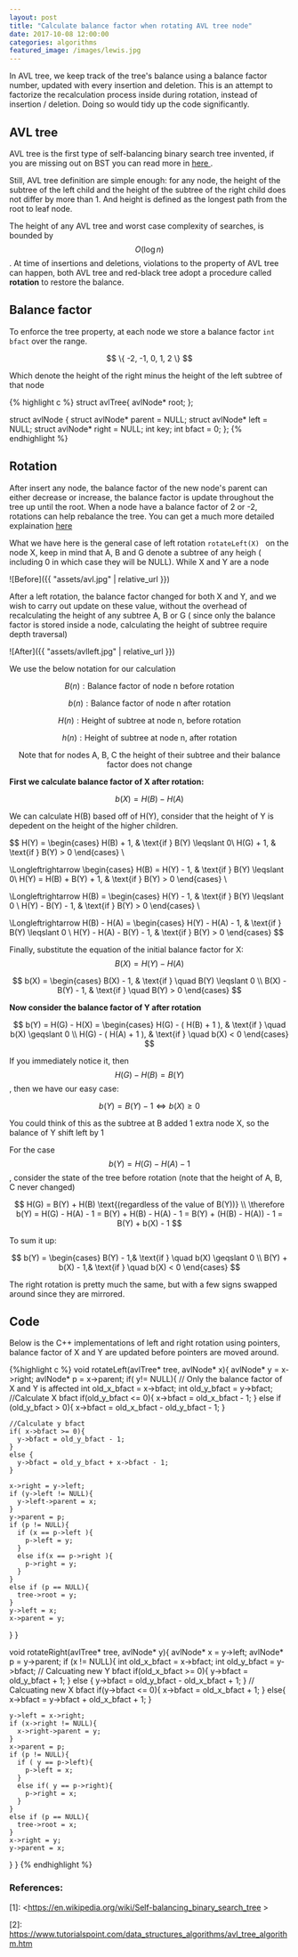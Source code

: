 ```yaml
---
layout: post
title: "Calculate balance factor when rotating AVL tree node"
date: 2017-10-08 12:00:00
categories: algorithms
featured_image: /images/lewis.jpg
---
```


In AVL tree, we keep track of the tree's balance using a balance factor number, updated with every insertion and deletion. This is an attempt to factorize the recalculation process inside during rotation, instead of insertion / deletion. Doing so would tidy up the code significantly.

## AVL tree

AVL tree is the first type of self-balancing binary search tree invented, if you are missing out on BST you can read more in [ here ][1].

Still, AVL tree definition are simple enough: for any node, the height of the subtree of the left child and the height of the subtree of the right child does not differ by more than 1. And height is defined as the longest path from the root to leaf node.

The height of any AVL tree and worst case complexity of searches, is bounded by $$ O(\log n) $$. At time of insertions and deletions, violations to the property of AVL tree can happen, both AVL tree and red-black tree adopt a procedure called **rotation** to restore the balance.

## Balance factor

To enforce the tree property, at each node we store a balance factor ```int bfact``` over the range.
<center> $$ \{ -2, -1, 0, 1, 2 \} $$</center>

Which denote the height of the right minus the height of the left subtree of that node


{% highlight c %}
struct avlTree{
  avlNode* root;
};

struct avlNode {
  struct avlNode* parent = NULL;
  struct avlNode* left = NULL;
  struct avlNode* right = NULL;
  int key;
  int bfact = 0;
};
{% endhighlight %}

## Rotation

After insert any node, the balance factor of the new node's parent can either decrease or increase, the balance factor is update throughout the tree up until the root.
When a node have a balance factor of 2 or -2, rotations can help rebalance the tree. You can get a much more detailed explaination [here][2]

What we have here is the general case of left rotation ```rotateLeft(X) ``` on the node X, keep in mind that A, B and G denote a subtree of any heigh ( including 0 in which case they will be NULL). While X and Y are a node

![Before]({{ "assets/avl.jpg" | relative_url }})

After a left rotation, the balance factor changed for both X and Y, and we wish to carry out update on these value, without the overhead of recalculating the height of any subtree A, B or G ( since only the balance factor is stored inside a node, calculating the height of subtree require depth traversal)

![After]({{ "assets/avlleft.jpg" | relative_url }})

We use the below notation for our calculation

$$ B(n) : \text{Balance factor of node n before rotation} $$

$$ b(n) : \text{Balance factor of node n after rotation} $$

$$ H(n) : \text{Height of subtree at node n, before rotation} $$

$$ h(n) : \text{Height of subtree at node n, after rotation} $$

$$ \text{ Note that for nodes A, B, C the height of their subtree and their balance factor does not change } $$

**First we calculate balance factor of X after rotation:**

$$ b(X) = H(B) - H(A) $$

We can calculate H(B) based off of H(Y), consider that the height of Y is depedent on the height of the higher children.

$$ H(Y) =
\begin{cases}
	H(B) + 1, & \text{if } B(Y) \leqslant 0\\
	H(G) + 1, & \text{if } B(Y) > 0
\end{cases}
\\

\Longleftrightarrow
\begin{cases}
	H(B) = H(Y) - 1, & \text{if } B(Y) \leqslant 0\\
	H(Y) = H(B) + B(Y) + 1, & \text{if } B(Y) > 0
\end{cases}
\\

\Longleftrightarrow H(B) =
\begin{cases}
	H(Y) - 1, & \text{if } B(Y) \leqslant 0 \\
	H(Y) - B(Y) - 1, & \text{if } B(Y) > 0
\end{cases}
\\

\Longleftrightarrow H(B) - H(A) =
\begin{cases}
	H(Y) - H(A) - 1, & \text{if } B(Y) \leqslant 0 \\
	H(Y) - H(A) - B(Y) - 1, & \text{if } B(Y) > 0
\end{cases}
$$

Finally, substitute the equation of the initial balance factor for X: $$ B(X) = H(Y) - H(A) $$

$$
b(X) =
\begin{cases}
	B(X) - 1,				& \text{if } \quad B(Y) \leqslant 0 \\
	B(X) - B(Y) - 1,	& \text{if } \quad B(Y) > 0
\end{cases}
$$

**Now consider the balance factor of Y after rotation**

$$ b(Y) = H(G) - H(X) =
\begin{cases}
 	H(G) - ( H(B) + 1 ), & \text{if } \quad b(X) \geqslant 0 \\
 	H(G) - ( H(A) + 1 ), & \text{if } \quad b(X) < 0
\end{cases}
$$

If you immediately notice it, then $$ H(G) - H(B) = B(Y) $$, then we have our easy case:

$$ b(Y) = B(Y) - 1 \Longleftrightarrow b(X) \geqslant 0 $$

You could think of this as the subtree at B added 1 extra node X, so the balance of Y shift left by 1

For the case $$ b(Y) = H(G) - H(A) - 1 $$, consider the state of the tree before rotation (note that the height of A, B, C never changed)

$$
H(G) = B(Y) + H(B) \text{(regardless of the value of B(Y))} \\
\therefore b(Y) = H(G) - H(A) - 1 = B(Y) + H(B) - H(A) - 1 = B(Y) + (H(B) - H(A)) - 1 = B(Y) + b(X) - 1
$$

To sum it up:

$$ b(Y) =
\begin{cases}
	B(Y) - 1,& \text{if } \quad b(X) \geqslant 0 \\
	B(Y) + b(X) - 1,& \text{if } \quad b(X) < 0
\end{cases}
$$

The right rotation is pretty much the same, but with a few signs swapped around since they are mirrored.

## Code
Below is the C++ implementations of left and right rotation using pointers, balance factor of X and Y are updated before pointers are moved around.

{%highlight c %}
void rotateLeft(avlTree* tree, avlNode* x){
  avlNode* y = x->right;
  avlNode* p = x->parent;
  if( y!= NULL){
    // Only the balance factor of X and Y is affected
    int old_x_bfact = x->bfact;
    int old_y_bfact = y->bfact;
    //Calculate X bfact
    if(old_y_bfact <= 0){
      x->bfact = old_x_bfact - 1;
    }
    else if (old_y_bfact > 0){
      x->bfact = old_x_bfact - old_y_bfact - 1;
    }

    //Calculate y bfact
    if( x->bfact >= 0){
      y->bfact = old_y_bfact - 1;
    }
    else {
      y->bfact = old_y_bfact + x->bfact - 1;
    }

    x->right = y->left;
    if (y->left != NULL){
      y->left->parent = x;
    }
    y->parent = p;
    if (p != NULL){
      if (x == p->left ){
        p->left = y;
      }
      else if(x == p->right ){
        p->right = y;
      }
    }
    else if (p == NULL){
      tree->root = y;
    }
    y->left = x;
    x->parent = y;
  }
}

void rotateRight(avlTree* tree, avlNode* y){
  avlNode* x = y->left;
  avlNode* p = y->parent;
  if (x != NULL){
    int old_x_bfact = x->bfact;
    int old_y_bfact = y->bfact;
    // Calcuating new Y bfact
    if(old_x_bfact >= 0){
      y->bfact = old_y_bfact + 1;
    }
    else {
      y->bfact = old_y_bfact - old_x_bfact + 1;
    }
    // Calcuating new X bfact
    if(y->bfact <= 0){
      x->bfact = old_x_bfact + 1;
    }
    else{
      x->bfact = y->bfact + old_x_bfact + 1;
    }

    y->left = x->right;
    if (x->right != NULL){
      x->right->parent = y;
    }
    x->parent = p;
    if (p != NULL){
      if ( y == p->left){
        p->left = x;
      }
      else if( y == p->right){
        p->right = x;
      }
    }
    else if (p == NULL){
      tree->root = x;
    }
    x->right = y;
    y->parent = x;
  }
}
{% endhighlight %}


### References:

[1]: https://en.wikipedia.org/wiki/Self-balancing_binary_search_tree "Self-balancing BST"
[2]: https://www.tutorialspoint.com/data_structures_algorithms/avl_tree_algorithm.htm "AVL tree procedures"

\[1\]: <https://en.wikipedia.org/wiki/Self-balancing_binary_search_tree >

\[2\]: <https://www.tutorialspoint.com/data_structures_algorithms/avl_tree_algorithm.htm>